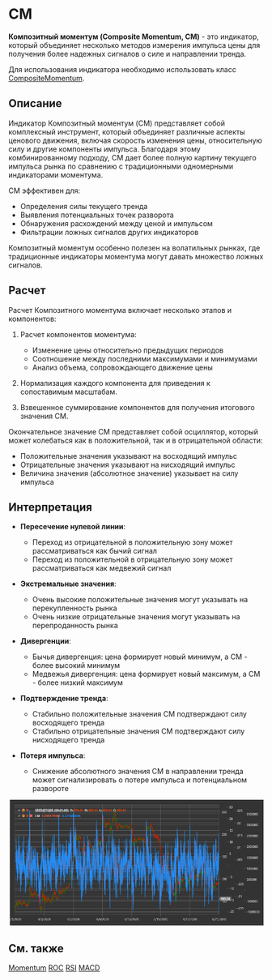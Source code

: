 # CM

**Композитный моментум (Composite Momentum, CM)** - это индикатор, который объединяет несколько методов измерения импульса цены для получения более надежных сигналов о силе и направлении тренда.

Для использования индикатора необходимо использовать класс [CompositeMomentum](xref:StockSharp.Algo.Indicators.CompositeMomentum).

## Описание

Индикатор Композитный моментум (CM) представляет собой комплексный инструмент, который объединяет различные аспекты ценового движения, включая скорость изменения цены, относительную силу и другие компоненты импульса. Благодаря этому комбинированному подходу, CM дает более полную картину текущего импульса рынка по сравнению с традиционными одномерными индикаторами моментума.

CM эффективен для:
- Определения силы текущего тренда
- Выявления потенциальных точек разворота
- Обнаружения расхождений между ценой и импульсом
- Фильтрации ложных сигналов других индикаторов

Композитный моментум особенно полезен на волатильных рынках, где традиционные индикаторы моментума могут давать множество ложных сигналов.

## Расчет

Расчет Композитного моментума включает несколько этапов и компонентов:

1. Расчет компонентов моментума:
   - Изменение цены относительно предыдущих периодов
   - Соотношение между последними максимумами и минимумами
   - Анализ объема, сопровождающего движение цены

2. Нормализация каждого компонента для приведения к сопоставимым масштабам.

3. Взвешенное суммирование компонентов для получения итогового значения CM.

Окончательное значение CM представляет собой осциллятор, который может колебаться как в положительной, так и в отрицательной области:
- Положительные значения указывают на восходящий импульс
- Отрицательные значения указывают на нисходящий импульс
- Величина значения (абсолютное значение) указывает на силу импульса

## Интерпретация

- **Пересечение нулевой линии**:
  - Переход из отрицательной в положительную зону может рассматриваться как бычий сигнал
  - Переход из положительной в отрицательную зону может рассматриваться как медвежий сигнал

- **Экстремальные значения**:
  - Очень высокие положительные значения могут указывать на перекупленность рынка
  - Очень низкие отрицательные значения могут указывать на перепроданность рынка

- **Дивергенции**:
  - Бычья дивергенция: цена формирует новый минимум, а CM - более высокий минимум
  - Медвежья дивергенция: цена формирует новый максимум, а CM - более низкий максимум

- **Подтверждение тренда**:
  - Стабильно положительные значения CM подтверждают силу восходящего тренда
  - Стабильно отрицательные значения CM подтверждают силу нисходящего тренда

- **Потеря импульса**:
  - Снижение абсолютного значения CM в направлении тренда может сигнализировать о потере импульса и потенциальном развороте

![indicator_composite_momentum](../../../../images/indicator_composite_momentum.png)

## См. также

[Momentum](momentum.md)
[ROC](roc.md)
[RSI](rsi.md)
[MACD](macd.md)